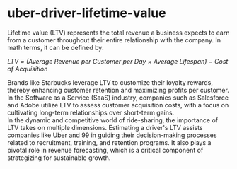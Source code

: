 # uber-driver-lifetime-value
Lifetime value (LTV) represents the total revenue a business expects to earn from a customer throughout their entire relationship with the company. In math terms, it can be defined by:

*LTV = (Average Revenue per Customer per Day × Average Lifespan) − Cost of Acquisition*

Brands like Starbucks leverage LTV to customize their loyalty rewards, thereby enhancing customer retention and maximizing profits per customer. In the Software as a Service (SaaS) industry, companies such as Salesforce and Adobe utilize LTV to assess customer acquisition costs, with a focus on cultivating long-term relationships over short-term gains.<br />
In the dynamic and competitive world of ride-sharing, the importance of LTV takes on multiple dimensions. Estimating a driver's LTV assists companies like Uber and 99 in guiding their decision-making processes related to recruitment, training, and retention programs. It also plays a pivotal role in revenue forecasting, which is a critical component of strategizing for sustainable growth.
